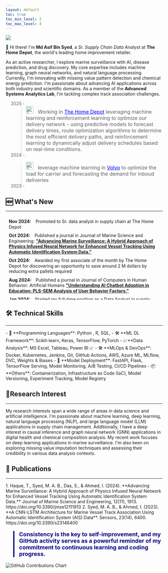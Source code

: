 ```yaml
---
layout: default
toc: true
toc_min_level: 2
toc_max_level: 4
---
```



<img class="profile-picture" src="asif_headshot.webp" >

👋 Hi there! I'm **Md Asif Bin Syed**, a *Sr. Supply Chain Data Analyst* at **The Home Depot**, the world's leading home improvement retailer. 

As an active researcher, I explore marine surveillance with AI, disease prediction, and drug discovery. My core expertise includes machine learning, graph neural networks, and natural language processing. Currently, I'm innovating with missing value pattern detection and chemical energy prediction. I'm passionate about advancing AI applications across both industry and scientific domains. As a member of the **Advanced Systems Analytics Lab**, I'm tackling complex track association challenges.

<blockquote style="margin-left: 3.5em;">
    <div style="display: flex; align-items: left; margin-left: -3.5em;">2025 - </div>
    <img src="the-home-depot.png" alt="Employer 1" style="width: 24px; height: 24px; margin-right: 10px;">
  <font size="3"> Working in <a href="https://www.homedepot.com" style="color: blue;">The Home Depot</a> leveraging machine learning and reinforcement learning to optimize our delivery network - using predictive models to forecast delivery times, route optimization algorithms to determine the most efficient delivery paths, and reinforcement learning to dynamically adjust delivery schedules based on real-time conditions.</font>
 <div style="display: flex; align-items: left; margin-left: -3.5em;">2024 - </div>
</blockquote>

<blockquote style="margin-left: 3.5em;">
    <img src="volvo.svg" alt="Employer 1" style="width: 24px; height: 24px; margin-right: 10px;">
  <font size="3">leverage machine learning in <a href="https://www.homedepot.com" style="color: blue;">Volvo</a>  to optimize the  load for carrier  and forecasting the demand for inboud deliveries</font>
 <div style="display: flex; align-items: left; margin-left: -3.5em;">2023 - </div>
</blockquote>

<main markdown="1">

<h2 id="whats-new">🆕 What's New</h2>
<hr>
<div style="max-height: 250px; overflow-y: auto; padding: 10px; line-height: 1.25;">
  <ul style="list-style: none; margin: 0; padding: 0;">
    <li style="margin-bottom: 10px;">
      <span style="font-weight: bold; margin-right: 10px;">Nov 2024:</span>
      <span>Promoted to Sr. data analyst in supply chain at The Home Depot</span>
    </li>
    <li style="margin-bottom: 10px;">
      <span style="font-weight: bold; margin-right: 10px;">Oct 2024:</span>
      <span>Published a journal in Journal of Marine Science and Engineering: 
        <a href="https://www.mdpi.com/2077-1312/12/11/1913"><b>"Advancing Marine Surveillance: A Hybrid Approach of Physics Infused Neural Network for Enhanced Vessel Tracking Using Automatic Identification System Data."</b></a>
      </span>
    </li>
    <li style="margin-bottom: 10px;">
      <span style="font-weight: bold; margin-right: 10px;">Oct 2024:</span>
      <span>Awarded my first associate of the month by The Home Depot for discovering an opportunity to save around 2 M dollars by reducing extra pallets required</span>
    </li>
    <li style="margin-bottom: 10px;">
      <span style="font-weight: bold; margin-right: 10px;">Aug 2024:</span>
      <span>Published a journal in Journal of Computers in Human Behavior: Artificial Humans 
        <a href="https://www.sciencedirect.com/science/article/pii/S2949882124000586"><b>"Understanding AI Chatbot Adoption in Education: PLS-SEM Analysis of User Behavior Factors."</b></a>
      </span>
    </li>
    <li style="margin-bottom: 10px;">
      <span style="font-weight: bold; margin-right: 10px;">Jan 2024:</span>
      <span>Started my full-time position as a Data Analyst in supply chain at The Home Depot</span>
    </li>
    <li style="margin-bottom: 10px;">
      <span style="font-weight: bold; margin-right: 10px;">Dec 2023:</span>
      <span>Presented a paper on 
        <a href="https://ieeexplore.ieee.org/abstract/document/10465079"><b>"Investigation of Polycystic Ovary Syndrome (PCOS) Diagnosis Using Machine Learning Approaches"</b></a> 
        and 
        <a href="https://ieeexplore.ieee.org/abstract/document/10441152"><b>"A Deep Learning Approach for Satellite and Debris Detection: YOLO in Action"</b></a> 
        at the 2023 5th International Conference on Sustainable Technologies for Industry 5.0 (STI).
      </span>
    </li>
    <li style="margin-bottom: 10px;">
      <span style="font-weight: bold; margin-right: 10px;">Dec 2023:</span>
      <span>Presented a paper on 
        <a href="https://ieeexplore.ieee.org/abstract/document/10441258"><b>"Pediatric Bone Age Prediction Using Deep Learning"</b></a> 
        and 
        <a href="https://ieeexplore.ieee.org/abstract/document/10464397"><b>"Federated Learning in Manufacturing: A Systematic Review and Pathway to Industry 5.0"</b></a> 
        at the 2023 26th International Conference on Computer and Information Technology (ICCIT).
      </span>
    </li>
    <li style="margin-bottom: 10px;">
      <span style="font-weight: bold; margin-right: 10px;">Dec 2023:</span>
      <span>Completed my Master’s in Industrial Engineering and submitted my thesis on  
        <a href="https://researchrepository.wvu.edu/cgi/viewcontent.cgi?article=12915&context=etd"><b>"Spatio-Temporal Deep Learning Approaches for Addressing Track Association Problem Using Automatic Identification System (AIS) Data"</b></a>
      </span>
    </li>
    <li style="margin-bottom: 10px;">
      <span style="font-weight: bold; margin-right: 10px;">July 2023:</span>
      <span>Awarded "Idea of the Month" at Volvo Trucks for implementing Power Automate and AI to extract invoice data, saving \$200 K.</span>
    </li>
    <li style="margin-bottom: 10px;">
      <span style="font-weight: bold; margin-right: 10px;">July 2023:</span>
      <span>Published a journal in MDPI Sensors: 
        <a href="https://www.mdpi.com/1424-8220/23/14/6400"><b>"A CNN-LSTM Architecture for Marine Vessel Track Association Using AIS Data."</b></a>
      </span>
    </li>
    <li style="margin-bottom: 10px;">
      <span style="font-weight: bold; margin-right: 10px;">May 2023:</span>
      <span>Finalist in the QCRE Data Challenge for 
        <a href="https://arxiv.org/pdf/2309.13402.pdf"><b>"ML Algorithm Synthesizing Domain Knowledge for Fungal Spore Concentration Prediction."</b></a>
      </span>
    </li>
    <li style="margin-bottom: 10px;">
      <span style="font-weight: bold; margin-right: 10px;">April 2023:</span>
      <span>Submitted a paper to the IISE conference on 
        <a href="https://arxiv.org/abs/2304.01491"><b>"Multi-Model LSTM Architecture for Track Association Using AIS Data."</b></a>
      </span>
    </li>
    <li style="margin-bottom: 10px;">
      <span style="font-weight: bold; margin-right: 10px;">October 2022:</span>
      <span>Chaired a session at the INFORMS Annual Meeting on 
        <a href="https://meetings.informs.org/wordpress/indianapolis2022/"><b>"Advanced Machine Learning."</b></a>
      </span>
    </li>
  </ul>
</div>

<h2 id="technical-skills">🛠️ Technical Skills</h2>
<hr>
- 🐍 **Programming Languages**: Python , R, SQL,
- 🛠️ **ML DL Framework**: Scikit-learn, Keras, TensorFlow,  PyTorch 
- 📈**Data Analysis**: MS Excel,  Tableau, Power BI 📈
- 🛠️ **MLOps & DevOps**: Docker, Kubernetes, Jenkins, Git, GitHub Actions, AWS, Azure ML, MLflow, DVC, Weights & Biases
- 🚀 **Model Deployment**: FastAPI, Flask, TensorFlow Serving, Model Monitoring, A/B Testing, CI/CD Pipelines
- 📦 **Others**: Containerization, Infrastructure as Code (IaC), Model Versioning, Experiment Tracking, Model Registry


<h2 id="research-interest">🔬Research Interest</h2>
<hr>
My research interests span a wide range of areas in data science and artificial intelligence. I'm passionate about machine learning, deep learning, natural language processing (NLP), and large language model (LLM) applications in supply chain management. Additionally, I have a deep interest in causal inference and graph neural network (GNN) applications in digital health and chemical composition analysis. My recent work focuses on deep learning applications in marine surveillance. I'm also keen on exploring missing value imputation techniques and assessing their credibility in various data analysis contexts.

<h2 id="publications">📄 Publications</h2>
<hr>
1. Haque, T., Syed, M. A. B., Das, S., & Ahmed, I. (2024). **Advancing Marine Surveillance: A Hybrid Approach of Physics Infused Neural Network for Enhanced Vessel Tracking Using Automatic Identification System Data.** Journal of Marine Science and Engineering, 12(11), 1913. https://doi.org/10.3390/jmse12111913
2. Syed, M. A. B., & Ahmed, I. (2023). **A CNN-LSTM Architecture for Marine Vessel Track Association Using Automatic Identification System (AIS) Data**. Sensors, 23(14), 6400. https://doi.org/10.3390/s23146400

<blockquote style="border-left: 4px solid #000080; padding-left: 15px;">
  <p style="font-size: 18px; color: #000080; font-weight: bold;">
    Consistency is the key to self-improvement, and my GitHub activity serves as a powerful reminder of my commitment to continuous learning and coding progress.
  </p>
</blockquote>

<img src="https://ghchart.rshah.org/409ba5/Asifbinsyed" alt="GitHub Contributions Chart" />

</main>

